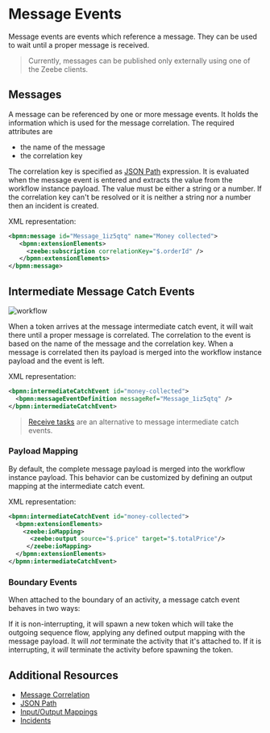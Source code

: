 # Message Events

Message events are events which reference a message. They can be used to wait until a proper message is received. 

> Currently, messages can be published only externally using one of the Zeebe clients.

## Messages

A message can be referenced by one or more message events. It holds the information which is used for the message correlation. The required attributes are

* the name of the message
* the correlation key

The correlation key is specified as [JSON Path](reference/json-conditions.html) expression. It is evaluated when the message event is entered and extracts the value from the workflow instance payload. The value must be either a string or a number. If the correlation key can't be resolved or it is neither a string nor a number then an incident is created.

XML representation:

```xml
<bpmn:message id="Message_1iz5qtq" name="Money collected">
   <bpmn:extensionElements>
     <zeebe:subscription correlationKey="$.orderId" />
   </bpmn:extensionElements>
</bpmn:message>
```

## Intermediate Message Catch Events

![workflow](/bpmn-workflows/message-catch-event-example.png)

When a token arrives at the message intermediate catch event, it will wait there until a proper message is correlated. The correlation to the event is based on the name of the message and the correlation key. When a message is correlated then its payload is merged into the workflow instance payload and the event is left.

XML representation:

```xml
<bpmn:intermediateCatchEvent id="money-collected">
  <bpmn:messageEventDefinition messageRef="Message_1iz5qtq" />
</bpmn:intermediateCatchEvent>
```

> [Receive tasks](/bpmn-workflows/receive-tasks.html) are an alternative to message intermediate catch events.

### Payload Mapping

By default, the complete message payload is merged into the workflow instance payload. This behavior can be customized by defining an output mapping at the intermediate catch event. 

XML representation:

```xml
<bpmn:intermediateCatchEvent id="money-collected">
  <bpmn:extensionElements>
    <zeebe:ioMapping>
      <zeebe:output source="$.price" target="$.totalPrice"/>
     </zeebe:ioMapping>
  </bpmn:extensionElements>
</bpmn:intermediateCatchEvent>
```

### Boundary Events

When attached to the boundary of an activity, a message catch event behaves in two ways:

If it is non-interrupting, it will spawn a new token which will take the outgoing sequence flow, applying any defined output mapping with the message payload. It will *not* terminate the activity that it's attached to.
If it is interrupting, it *will* terminate the activity before spawning the token.

## Additional Resources

* [Message Correlation](reference/message-correlation.html)
* [JSON Path](reference/json-conditions.html)
* [Input/Output Mappings](/bpmn-workflows/data-flow.html#inputoutput-mappings)
* [Incidents](/reference/incidents.html)
